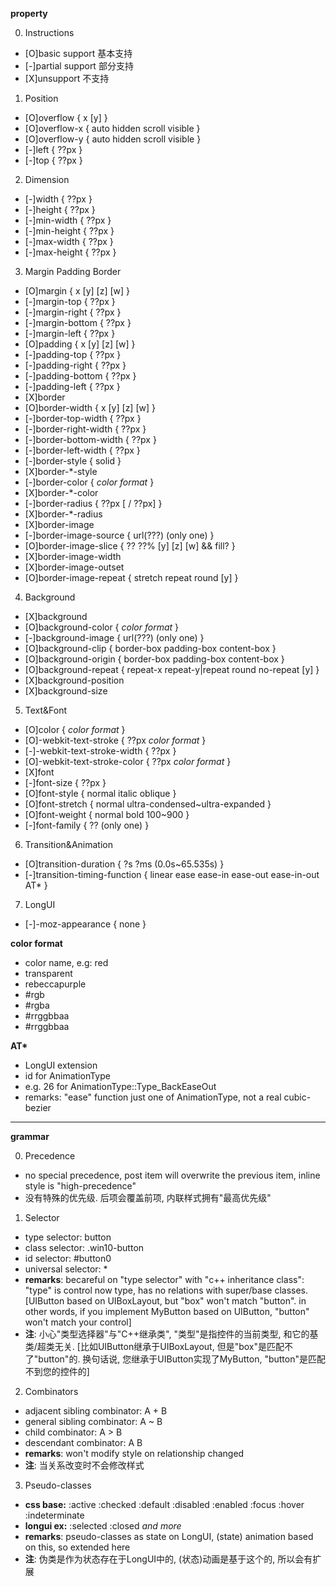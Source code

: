 **property**

  0. Instructions
  - [O]basic support 基本支持
  - [-]partial support 部分支持
  - [X]unsupport 不支持

  1. Position
  - [O]overflow { x [y] }
  - [O]overflow-x { auto hidden scroll visible }
  - [O]overflow-y { auto hidden scroll visible }
  - [-]left { ??px }
  - [-]top { ??px }

  2. Dimension
  - [-]width { ??px }
  - [-]height { ??px }
  - [-]min-width { ??px }
  - [-]min-height { ??px }
  - [-]max-width { ??px }
  - [-]max-height { ??px }

  3. Margin Padding Border
  - [O]margin { x [y] [z] [w] }
  - [-]margin-top { ??px }
  - [-]margin-right { ??px }
  - [-]margin-bottom { ??px }
  - [-]margin-left { ??px }
  - [O]padding { x [y] [z] [w] }
  - [-]padding-top { ??px }
  - [-]padding-right { ??px }
  - [-]padding-bottom { ??px }
  - [-]padding-left { ??px }
  - [X]border
  - [O]border-width { x [y] [z] [w] }
  - [-]border-top-width { ??px }
  - [-]border-right-width { ??px }
  - [-]border-bottom-width { ??px }
  - [-]border-left-width { ??px }
  - [-]border-style { solid }
  - [X]border-*-style
  - [-]border-color { *color format* }
  - [X]border-*-color
  - [-]border-radius { ??px [ / ??px] }
  - [X]border-*-radius
  - [X]border-image
  - [-]border-image-source { url(???) (only one) }
  - [O]border-image-slice { ?? ??% [y] [z] [w] && fill? }
  - [X]border-image-width
  - [X]border-image-outset
  - [O]border-image-repeat { stretch repeat round [y] }

  4. Background
  - [X]background
  - [O]background-color { *color format* }
  - [-]background-image { url(???) (only one) }
  - [O]background-clip { border-box padding-box content-box }
  - [O]background-origin { border-box padding-box content-box }
  - [O]background-repeat { repeat-x repeat-y|repeat round no-repeat [y] }
  - [X]background-position
  - [X]background-size

  5. Text&Font
  - [O]color { *color format* }
  - [O]-webkit-text-stroke { ??px *color format* }
  - [-]-webkit-text-stroke-width { ??px }
  - [O]-webkit-text-stroke-color { ??px *color format* }
  - [X]font
  - [-]font-size { ??px }
  - [O]font-style { normal italic oblique }
  - [O]font-stretch { normal ultra-condensed~ultra-expanded  }
  - [O]font-weight { normal bold 100~900 }
  - [-]font-family { ?? (only one) }

  6. Transition&Animation
  - [O]transition-duration { ?s ?ms (0.0s~65.535s) }
  - [-]transition-timing-function { linear ease ease-in ease-out ease-in-out AT* }

  7. LongUI
  - [-]-moz-appearance { none }

**color format**
  - color name, e.g: red
  - transparent
  - rebeccapurple
  - #rgb
  - #rgba
  - #rrggbbaa
  - #rrggbbaa
  
**AT\***
  - LongUI extension
  - id for AnimationType
  - e.g. 26 for AnimationType::Type_BackEaseOut
  - remarks: "ease" function just one of AnimationType, not a real cubic-bezier

---

  **grammar**

  0. Precedence
  - no special precedence, post item will overwrite the previous item, inline style is "high-precedence"
  - 没有特殊的优先级. 后项会覆盖前项, 内联样式拥有"最高优先级"

  1. Selector
  - type selector: button
  - class selector: .win10-button
  - id selector: #button0
  - universal selector: *
  - **remarks**: becareful on "type selector" with "c++ inheritance class": "type" is control now type, has no relations with super/base classes. [UIButton based on UIBoxLayout, but "box" won't match "button". in other words, if you implement MyButton based on UIButton, "button" won't match your control]
  - **注**: 小心"类型选择器"与"C++继承类", "类型"是指控件的当前类型, 和它的基类/超类无关. [比如UIButton继承于UIBoxLayout, 但是"box"是匹配不了"button"的. 换句话说, 您继承于UIButton实现了MyButton, "button"是匹配不到您的控件的]

  2. Combinators
  - adjacent sibling combinator: A + B
  - general  sibling combinator: A ~ B
  - child            combinator: A > B
  - descendant       combinator: A   B
  - **remarks**: won't modify style on relationship changed
  - **注**: 当关系改变时不会修改样式

  3. Pseudo-classes
  - **css base:** :active :checked :default :disabled :enabled :focus :hover :indeterminate
  - **longui ex:** :selected :closed *and more*
  - **remarks**: pseudo-classes as state on LongUI, (state) animation based on this, so extended here
  - **注**: 伪类是作为状态存在于LongUI中的, (状态)动画是基于这个的, 所以会有扩展
